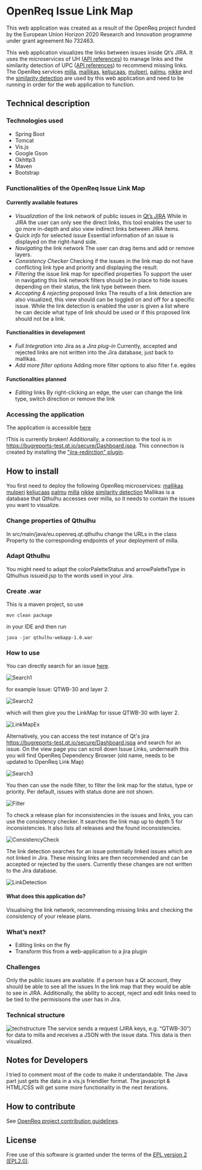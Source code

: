 # OpenReq Issue Link Map

This web application was created as a result of the OpenReq project funded by the European Union Horizon 2020 Research and Innovation programme under grant agreement No 732463.

This web application visualizes the links between issues inside Qt’s JIRA. It uses the microservices of UH ([API references](https://api.openreq.eu/#/services/milla)) to manage links and the similarity detection of UPC ([API references](https://api.openreq.eu/#/services/similarity-detection)) to recommend missing links.
The OpenReq services [milla](https://github.com/OpenReqEU/milla), [mallikas](https://github.com/OpenReqEU/mallikas), [keljucaas](https://github.com/OpenReqEU/keljucaas), [mulperi](https://github.com/OpenReqEU/mulperi), [palmu](https://github.com/OpenReqEU/palmu), [nikke](https://github.com/OpenReqEU/nikke) and the [similarity detection](https://github.com/OpenReqEU/similarity-detection) are used by this web application and need to be running in order for the web application to function.

## Technical description
### Technologies used
- Spring Boot
- Tomcat
- Vis.js
- Google Gson
- Okhttp3 
- Maven
- Bootstrap

### Functionalities of the OpenReq Issue Link Map
#### Currently available features
- *Visualization* of the link network of public issues in [Qt’s JIRA](https://bugreports.qt.io/secure/Dashboard.jspa)
While in JIRA the user can only see the direct links, this tool enables the user to go more in-depth and also view indirect links between JIRA items.
- Quick *info* for selected issue
Essential information of an issue is displayed on the right-hand side.
- *Navigating* the link network
The user can drag items and add or remove layers.
- *Consistency Checker*
Checking if the issues in the link map do not have conflicting link type and priority and displaying the result.
- *Filtering* the issue link map for specified properties
To support the user in navigating this link network filters should be in place to hide issues depending on their status, the link type between them.
- *Accepting & rejecting* proposed links
The results of a link detection are also visualized, this view should can be toggled on and off for a specific issue. While the link detection is enabled the user is given a list where he can decide what type of link should be used or if this proposed link should not be a link.

#### Functionalities in development
- *Full Integration* into Jira as a *Jira plug-in*
Currently, accepted and rejected links are not written into the Jira database, just back to mallikas.
- *Add more filter options*
Adding more filter options to also filter f.e. egdes

#### Functionalities planned
- *Editing* links
By right-clicking an edge, the user can change the link type, switch direction or remove the link

### Accessing the application
The application is accessible [here](https://api.openreq.eu/openreq-issue-link-map/)

!This is currently broken! Additionally, a connection to the tool is in https://bugreports-test.qt.io/secure/Dashboard.jspa. This connection is created by installing the ["jira-redirction" plugin](https://github.com/OpenReqEU/jira-redirection).

## How to install
You first need to deploy the following OpenReq microservices:
[mallikas](https://github.com/OpenReqEU/mallikas)
[mulperi](https://github.com/OpenReqEU/mulperi)
[keljucaas](https://github.com/OpenReqEU/keljucaas)
[palmu](https://github.com/OpenReqEU/palmu)
[milla](https://github.com/OpenReqEU/milla)
[nikke](https://github.com/OpenReqEU/nikke)
[similarity detection](https://github.com/OpenReqEU/similarity-detection) 
Mallikas is a database that Qthulhu accesses over milla, so it needs to contain the issues you want to visualize.

### Change properties of Qthulhu
In src/main/java/eu.openreq.qt.qthulhu change the URLs in the class Property to the corresponding endpoints of your deployment of milla.

### Adapt Qthulhu
You might need to adapt the colorPaletteStatus and arrowPaletteType in Qthulhus issueid.jsp to the words used in your Jira.

### Create .war
This is a maven project, so use 
```
mvn clean package
```
in your IDE and then run 
```
java -jar qthulhu-webapp-1.0.war
```

### How to use
You can directly search for an issue [here](https://api.openreq.eu/openreq-issue-link-map/).

![Search1](https://github.com/OpenReqEU/qthulhu/blob/master/pics/Search1.png)

for example Issue: QTWB-30 and layer 2.

![Search2](https://github.com/OpenReqEU/qthulhu/blob/master/pics/Search2.png)

which will then give you the LinkMap for issue QTWB-30 with layer 2.

![LinkMapEx](https://github.com/OpenReqEU/qthulhu/blob/master/pics/ExampleLinkMap.png)

Alternatively, you can access the test instance of Qt's jira https://bugreports-test.qt.io/secure/Dashboard.jspa and search for an issue. On the view page you can scroll down Issue Links, underneath this you will find OpenReq Dependency Browser (old name, needs to be updated to OpenReq Link Map)

![Search3](https://github.com/OpenReqEU/qthulhu/blob/master/pics/Search3.png)

You then can use the node filter, to filter the link map for the status, type or priority. Per default, issues with status done are not shown.

![Filter](https://github.com/OpenReqEU/qthulhu/blob/master/pics/Filter.png)

To check a release plan for inconsistencies in the issues and links, you can use the consistency checker. It searches the link map up to depth 5 for inconsistencies. It also lists all releases and the found inconsistencies.

![ConsistencyCheck](https://github.com/OpenReqEU/qthulhu/blob/master/pics/ConsistencyCheck.png)

The link detection searches for an issue potentially linked issues which are not linked in Jira. These missing links are then recommended and can be accepted or rejected by the users. Currently these changes are not written to the Jira database.

![LinkDetection](https://github.com/OpenReqEU/qthulhu/blob/master/pics/LinkDetection.png)


#### What does this application do?
Visualising the link network, recommending missing links and checking the consistency of your release plans.

### What’s next?
- Editing links on the fly
- Transform this from a web-application to a jira plugin

### Challenges
Only the public issues are available. If a person has a Qt account, they should be able to see all the issues In the link map that they would be able to see in JIRA. Additionally, the ability to accept, reject and edit links need to be tied to the permisisons the user has in Jira.

### Technical structure
![techstructure](https://github.com/OpenReqEU/qthulhu/blob/master/pics/TechnicalStructure.png)
The service sends a request (JIRA keys, e.g. “QTWB-30”) for data to milla and receives a JSON with the issue data. This data is then visualized.

## Notes for Developers
I tried to comment most of the code to make it understandable. 
The Java part just gets the data in a vis.js friendlier format. The javascript & HTML/CSS will get some more functionality in the next iterations.

## How to contribute
See [OpenReq project contribution guidelines](https://github.com/OpenReqEU/OpenReq/blob/master/CONTRIBUTING.md). 

## License
Free use of this software is granted under the terms of the [EPL version 2 (EPL2.0)](https://www.eclipse.org/legal/epl-2.0/).
